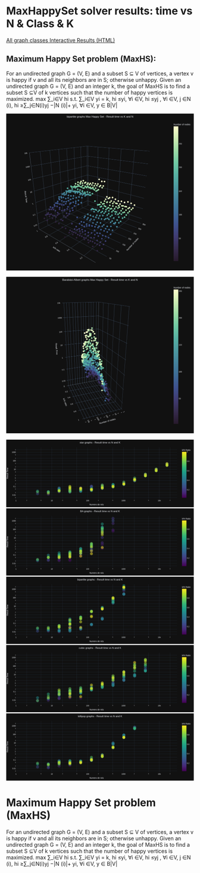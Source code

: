# MaxHappySet solver results: time vs N & Class & K
[All graph classes Interactive Results (HTML)](output/Results6p7/fullResults6p7_2.html)

## Maximum Happy Set problem (MaxHS):

For an undirected graph G = (V, E) and a subset S ⊆ V of vertices, a vertex v is happy if v and all its neighbors are in S; otherwise unhappy. Given an undirected graph G = (V, E) and an integer k, the goal of MaxHS is to find a subset S ⊆V of k vertices such that the number of happy vertices is maximized. max ∑_i∈V hi s.t. ∑_i∈V yi = k, hi ≤yi, ∀i ∈V, hi ≤yj , ∀i ∈V, j ∈N (i), hi ≥∑_j∈N(i)yj −|N (i)|+ yi, ∀i ∈V, y ∈ B|V|

![alt text](output/Results11/Results11.png "Title")

![alt text](output/Results9/BAResults9_middle_3(tongue).png "Title")

![alt text](output/Results6p7/starResults6p7_3.png "Title")
![alt text](output/Results6p7/BAResults6p7_3.png "Title")
![alt text](output/Results6p7/bipartiteResults6p7_3.png "Title")
![alt text](output/Results6p7/cubicResults6p7_3.png "Title")
![alt text](output/Results6p7/lollipopResults6p7_3.png "Title")


# Maximum Happy Set problem (MaxHS)
For an undirected graph G = (V, E) and a subset S ⊆ V of vertices, a vertex
v is happy if v and all its neighbors are in S; otherwise unhappy. Given an
undirected graph G = (V, E) and an integer k, the goal of MaxHS is to find a
subset S ⊆V of k vertices such that the number of happy vertices is maximized.
max ∑_i∈V hi
s.t. ∑_i∈V yi = k,
hi ≤yi, ∀i ∈V,
hi ≤yj , ∀i ∈V, j ∈N (i),
hi ≥∑_j∈N(i)yj −|N (i)|+ yi, ∀i ∈V,
y ∈ B|V|
